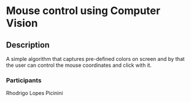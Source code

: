 # Mouse control using Computer Vision
## Description
A simple algorithm that captures pre-defined colors on screen and by that the user can control the mouse coordinates and click with it.
### Participants
Rhodrigo Lopes Picinini